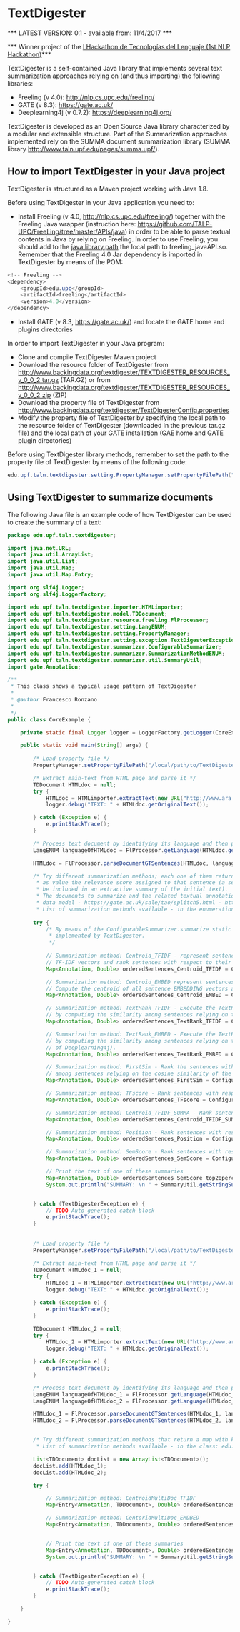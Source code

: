 # TextDigester

*** LATEST VERSION: 0.1 - available from: 11/4/2017 ***

*** Winner project of the <a href="http://www.red.es/redes/es/magazin-red/eventos/i-hackathon-tecnolog%C3%ADas-del-lenguaje" target="_blank">I Hackathon de Tecnologías del Lenguaje (1st NLP Hackathon)</a>***

TextDigester is a self-contained Java library that implements several text summarization approaches relying on (and thus importing) the following libraries:

* Freeling (v 4.0): http://nlp.cs.upc.edu/freeling/  
* GATE (v 8.3): https://gate.ac.uk/  
* Deeplearning4j (v 0.7.2): https://deeplearning4j.org/  

TextDigester is developed as an Open Source Java library characterized by a modular and extensible structure. Part of the Summarization approaches implemented rely on the SUMMA document summarization library (SUMMA library http://www.taln.upf.edu/pages/summa.upf/).


## How to import TextDigester in your Java project

TextDigester is structured as a Maven project working with Java 1.8.  

Before using TextDigester in your Java application you need to:

* Install Freeling (v 4.0, http://nlp.cs.upc.edu/freeling/) together with the Freeling Java wrapper (instruction here: https://github.com/TALP-UPC/FreeLing/tree/master/APIs/java) in order to be able to parse textual contents in Java by relying on Freeling. In order to use Freeling, you should add to the <a href="https://examples.javacodegeeks.com/java-basics/java-library-path-what-is-it-and-how-to-use/" target="_blank">java.library.path</a> the local path to freeling_javaAPI.so. Remember that the Freeling 4.0 Jar dependency is imported in TextDigester by means of the POM:
```java
<!-- Freeling -->
<dependency>
	<groupId>edu.upc</groupId>
	<artifactId>freeling</artifactId>
	<version>4.0</version>
</dependency> 
```  
* Install GATE (v 8.3, https://gate.ac.uk/) and locate the GATE home and plugins directories


In order to import TextDigester in your Java program:

* Clone and compile TextDigester Maven project  
* Download the resource folder of TextDigester from http://www.backingdata.org/textdigester/TEXTDIGESTER_RESOURCES_v_0_0_2.tar.gz (TAR.GZ) or from http://www.backingdata.org/textdigester/TEXTDIGESTER_RESOURCES_v_0_0_2.zip (ZIP) 
* Download the property file of TextDigester from http://www.backingdata.org/textdigester/TextDigesterConfig.properties
* Modify the property file of TextDigester by specifying the local path to the resource folder of TextDigester (downloaded in the previous tar.gz file) and the local path of your GATE installation (GAE home and GATE plugin directories)

Before using TextDigester library methods, remember to set the path to the property file of TextDigester by means of the following code:   
```java
edu.upf.taln.textdigester.setting.PropertyManager.setPropertyFilePath("/local/path/to/TextDigesterConfig.properties");
```  


## Using TextDigester to summarize documents

The following Java file is an example code of how TextDigester can be used to create the summary of a text:  
```java
package edu.upf.taln.textdigester;

import java.net.URL;
import java.util.ArrayList;
import java.util.List;
import java.util.Map;
import java.util.Map.Entry;

import org.slf4j.Logger;
import org.slf4j.LoggerFactory;

import edu.upf.taln.textdigester.importer.HTMLimporter;
import edu.upf.taln.textdigester.model.TDDocument;
import edu.upf.taln.textdigester.resource.freeling.FlProcessor;
import edu.upf.taln.textdigester.setting.LangENUM;
import edu.upf.taln.textdigester.setting.PropertyManager;
import edu.upf.taln.textdigester.setting.exception.TextDigesterException;
import edu.upf.taln.textdigester.summarizer.ConfigurableSummarizer;
import edu.upf.taln.textdigester.summarizer.SummarizationMethodENUM;
import edu.upf.taln.textdigester.summarizer.util.SummaryUtil;
import gate.Annotation;

/**
 * This class shows a typical usage pattern of TextDigester
 * 
 * @author Francesco Ronzano
 *
 */
public class CoreExample {

	private static final Logger logger = LoggerFactory.getLogger(CoreExample.class);

	public static void main(String[] args) {
		
		/* Load property file */
		PropertyManager.setPropertyFilePath("/local/path/to/TextDigesterConfig.properties");

		/* Extract main-text from HTML page and parse it */
		TDDocument HTMLdoc = null;
		try {
			HTMLdoc = HTMLimporter.extractText(new URL("http://www.ara.cat/economia/clients-seran-proper-negoci-Telefonica_0_1749425231.html"));
			logger.debug("TEXT: " + HTMLdoc.getOriginalText());

		} catch (Exception e) {
			e.printStackTrace();
		}

		/* Process text document by identifying its language and then parsing its contents by Freeling */
		LangENUM languageOfHTMLdoc = FlProcessor.getLanguage(HTMLdoc.getOriginalText());

		HTMLdoc = FlProcessor.parseDocumentGTSentences(HTMLdoc, languageOfHTMLdoc);

		/* Try different summarization methods; each one of them returns a map with as key a sentence gate.Annotation instance and 
		 * as value the relevance score assigned to that sentence (a sentence with an higher relevance score is more suitable to 
		 * be included in an extractive summary of the initial text).
		 * The documents to summarize and the related textual annotations are represented by means of the GATE textual annotation 
		 * data model - https://gate.ac.uk/sale/tao/splitch5.html - https://gate.ac.uk/releases/latest/doc/javadoc/. 
		 * List of summarization methods available - in the enumeration: edu.upf.taln.textdigester.summarizer.SummarizationMethodENUM */
		
		try {
			/* By means of the ConfigurableSummarizer.summarize static method it is possible to invoke the different summarization methods 
			 * implemented by TextDigester. 
			 */
			
			// Summarization method: Centroid_TFIDF - represent sentences by means of their TF-IDF vectors. Compute the centroid of all sentence 
			// TF-IDF vectors and rank sentences with respect to their cosine similarity to the centorid vector.
			Map<Annotation, Double> orderedSentences_Centroid_TFIDF = ConfigurableSummarizer.summarize(HTMLdoc, languageOfHTMLdoc, SummarizationMethodENUM.Centroid_TFIDF);

			// Summarization method: Centroid_EMBED represent sentences by means of their EMBEDDING vectors (computed by means of Doc2Vec implementation of Deeplearning4j).
			// Compute the centroid of all sentence EMBEDDING vectors and rank sentences with respect to their cosine similarity to the centorid vector.
			Map<Annotation, Double> orderedSentences_Centroid_EMBED = ConfigurableSummarizer.summarize(HTMLdoc, languageOfHTMLdoc, SummarizationMethodENUM.Centroid_EMBED);

			// Summarization method: TextRank_TFIDF - Execute the TextRank algorithm (https://web.eecs.umich.edu/~mihalcea/papers/mihalcea.emnlp04.pdf) over the sentences
			// by computing the similarity among sentences relying on the cosine similarity of the respective TF-IDF vectors.
			Map<Annotation, Double> orderedSentences_TextRank_TFIDF = ConfigurableSummarizer.summarize(HTMLdoc, languageOfHTMLdoc, SummarizationMethodENUM.LexRank_TFIDF);

			// Summarization method: TextRank_EMBED - Execute the TextRank algorithm (https://web.eecs.umich.edu/~mihalcea/papers/mihalcea.emnlp04.pdf) over the sentences
			// by computing the similarity among sentences relying on the cosine similarity of the respective EMBEDDING vectors (computed by means of Doc2Vec implementation 
			// of Deeplearning4j).
			Map<Annotation, Double> orderedSentences_TextRank_EMBED = ConfigurableSummarizer.summarize(HTMLdoc, languageOfHTMLdoc, SummarizationMethodENUM.LexRank_EMBED);

			// Summarization method: FirstSim - Rank the sentences with respect to their similarity to the first sentence of the document by computing the similarity 
			// among sentences relying on the cosine similarity of the respective TF-IDF vec
			Map<Annotation, Double> orderedSentences_FirstSim = ConfigurableSummarizer.summarize(HTMLdoc, languageOfHTMLdoc, SummarizationMethodENUM.FirstSim);

			// Summarization method: TFscore - Rank sentences with respect to the sum of their TF scores
			Map<Annotation, Double> orderedSentences_TFscore = ConfigurableSummarizer.summarize(HTMLdoc, languageOfHTMLdoc, SummarizationMethodENUM.TFscore);

			// Summarization method: Centroid_TFIDF_SUMMA - Rank sentences with respect to the sum of their TF scores
			Map<Annotation, Double> orderedSentences_Centroid_TFIDF_SUMMA = ConfigurableSummarizer.summarize(HTMLdoc, languageOfHTMLdoc, SummarizationMethodENUM.Centroid_TFIDF_SUMMA);

			// Summarization method: Position - Rank sentences with respect to their position in the document to summarize
			Map<Annotation, Double> orderedSentences_Position = ConfigurableSummarizer.summarize(HTMLdoc, languageOfHTMLdoc, SummarizationMethodENUM.Position);

			// Summarization method: SemScore - Rank sentences with respect to their semantic score
			Map<Annotation, Double> orderedSentences_SemScore = ConfigurableSummarizer.summarize(HTMLdoc, languageOfHTMLdoc, SummarizationMethodENUM.SemScore);

			// Print the text of one of these summaries
			Map<Annotation, Double> orderedSentences_SemScore_top20perc = SummaryUtil.getSummary(orderedSentences_SemScore, HTMLdoc, 20d);
			System.out.println("SUMMARY: \n " + SummaryUtil.getStringSummaryText(orderedSentences_SemScore_top20perc, HTMLdoc));


		} catch (TextDigesterException e) {
			// TODO Auto-generated catch block
			e.printStackTrace();
		}
		
		
		/* Load property file */
		PropertyManager.setPropertyFilePath("/local/path/to/TextDigesterConfig.properties");

		/* Extract main-text from HTML page and parse it */
		TDDocument HTMLdoc_1 = null;
		try {
			HTMLdoc_1 = HTMLimporter.extractText(new URL("http://www.ara.cat/cultura/llista-tots-nominats-als-Oscars_0_1750025056.html"));
			logger.debug("TEXT: " + HTMLdoc.getOriginalText());

		} catch (Exception e) {
			e.printStackTrace();
		}

		TDDocument HTMLdoc_2 = null;
		try {
			HTMLdoc_2 = HTMLimporter.extractText(new URL("http://www.ara.cat/cultura/moonlight-guanya-oscars_0_1750025053.html"));
			logger.debug("TEXT: " + HTMLdoc.getOriginalText());

		} catch (Exception e) {
			e.printStackTrace();
		}

		/* Process text document by identifying its language and then parsing its contents by Freeling */
		LangENUM languageOfHTMLdoc_1 = FlProcessor.getLanguage(HTMLdoc_1.getOriginalText());
		LangENUM languageOfHTMLdoc_2 = FlProcessor.getLanguage(HTMLdoc_2.getOriginalText());

		HTMLdoc_1 = FlProcessor.parseDocumentGTSentences(HTMLdoc_1, languageOfHTMLdoc_1);
		HTMLdoc_2 = FlProcessor.parseDocumentGTSentences(HTMLdoc_2, languageOfHTMLdoc_2);


		/* Try different summarization methods that return a map with key a sentence Annotation instance and value the relevance score assigned to that sentence
		 * List of summarization methods available - in the class: edu.upf.taln.textdigester.summarizer.SummarizationMethodENUM */

		List<TDDocument> docList = new ArrayList<TDDocument>();
		docList.add(HTMLdoc_1);
		docList.add(HTMLdoc_2);

		try {

			// Summarization method: CentroidMultiDoc_TFIDF
			Map<Entry<Annotation, TDDocument>, Double> orderedSentences_CentroidMultiDoc_TFIDF = ConfigurableSummarizer.summarizeMultiDoc(docList, languageOfHTMLdoc, SummarizationMethodENUM.CentroidMultiDoc_TFIDF);

			// Summarization method: CentoridMultiDoc_EMDBED
			Map<Entry<Annotation, TDDocument>, Double> orderedSentences_CentoridMultiDoc_EMDBED = ConfigurableSummarizer.summarizeMultiDoc(docList, languageOfHTMLdoc, SummarizationMethodENUM.CentoridMultiDoc_EMDBED);


			// Print the text of one of these summaries
			Map<Entry<Annotation, TDDocument>, Double> orderedSentences_SemScore_top20perc = SummaryUtil.getSummary(orderedSentences_CentoridMultiDoc_EMDBED, docList, 20d);
			System.out.println("SUMMARY: \n " + SummaryUtil.getStringSummaryText(orderedSentences_SemScore_top20perc));


		} catch (TextDigesterException e) {
			// TODO Auto-generated catch block
			e.printStackTrace();
		}

	}

}
```  




